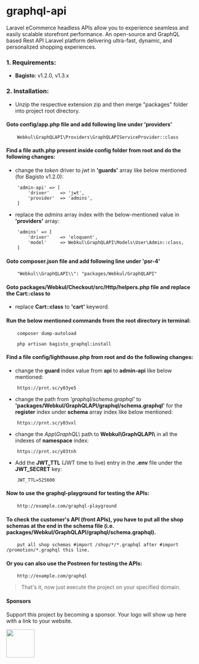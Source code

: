 # graphql-api

Laravel eCommerce headless APIs allow you to experience seamless and easily scalable storefront performance. An open-source and GraphQL based Rest API Laravel platform delivering ultra-fast, dynamic, and personalized shopping experiences.


### 1. Requirements:

* **Bagisto**: v1.2.0, v1.3.x

### 2. Installation:

* Unzip the respective extension zip and then merge "packages" folder into project root directory.

#### Goto config/app.php file and add following line under 'providers'

~~~
    Webkul\GraphQLAPI\Providers\GraphQLAPIServiceProvider::class
~~~

#### Find a file auth.php present inside config folder from root and do the following changes:

* change the *token* driver to *jwt* in **'guards'** array like below mentioned (for Bagisto v1.2.0):

~~~
    'admin-api' => [
        'driver'    => 'jwt',
        'provider'  => 'admins',
    ]
~~~

* replace the *admins* array index with the below-mentioned value in **'providers'** array:

~~~
    'admins' => [
        'driver'    => 'eloquent',
        'model'     => Webkul\GraphQLAPI\Models\User\Admin::class,
    ]
~~~

#### Goto composer.json file and add following line under 'psr-4'

~~~
    "Webkul\\GraphQLAPI\\": "packages/Webkul/GraphQLAPI"
~~~

#### Goto packages/Webkul/Checkout/src/Http/helpers.php file and replace the Cart::class to

* replace **Cart::class** to **'cart'** keyword.


#### Run the below mentioned commands from the root directory in terminal:

~~~
    composer dump-autoload
~~~
~~~
    php artisan bagisto_graphql:install
~~~

#### Find a file config/lighthouse.php from root and do the following changes:

* change the **guard** index value from **api** to **admin-api** like below mentioned:

~~~
    https://prnt.sc/y03ye5
~~~

* change the path from *'graphql/schema.graphql'* to **'packages/Webkul/GraphQLAPI/graphql/schema.graphql'** for the **register** index under **schema** array index like below mentioned:

~~~
    https://prnt.sc/y03vxl
~~~

* change the *App\\GraphQL\\* path to **Webkul\\GraphQLAPI\\** in all the indexes of **namespace** index:

~~~
    https://prnt.sc/y03tnh
~~~

* Add the **JWT_TTL** (JWT time to live) entry in the **.env** file under the **JWT_SECRET** key:

~~~
    JWT_TTL=525600
~~~

#### Now to use the graphql-playground for testing the APIs:

~~~
    http://example.com/graphql-playground
~~~

#### To check the customer's API (front APIs), you have to put all the shop schemas at the end in the schema file (i.e. packages/Webkul/GraphQLAPI/graphql/schema.graphql).

~~~
    put all shop schemas #import /shop/*/*.graphql after #import /promotion/*.graphql this line.
~~~

#### Or you can also use the Postmen for testing the APIs:

~~~
    http://example.com/graphql
~~~
> That's it, now just execute the project on your specified domain.

#### Sponsors

Support this project by becoming a sponsor. Your logo will show up here with a link to your website.

<kbd>
    <a href="https://www.ucraft.com/" target="_blank">
        <img src="https://bagisto.com/wp-content/uploads/2021/03/ucraft-bagisto.png" height="75">
    </a>
</kbd>